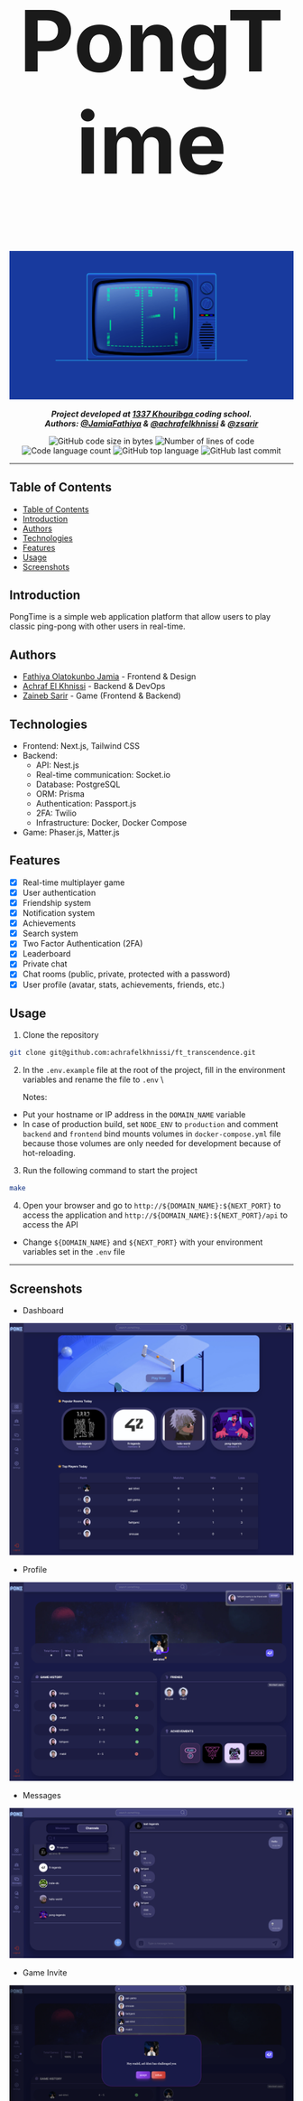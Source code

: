 <h1 align="center" style="font-size: 150px">PongTime</h1>

<p align="center">
<img src="./assets/pong-time.png" alt="How a server works" width="1000"/>
</p>

<p align="center">
	<b><i>Project developed at <a href="https://www.1337.ma/">1337 Khouribga </a> coding school.</i></b><br>
    <b><i>Authors: <a href="https://github.com/fathjami">@JamiaFathiya</a> & <a href="https://twitter.com/ashrafelkhnissi">@achrafelkhnissi</a> & <a href="https://github.com/zsarir23">@zsarir</a></i></b>
<!--
 <b><i>Grade: 125/100</i></b>
-->
</p>

<p align="center">
	<img alt="GitHub code size in bytes" src="https://img.shields.io/github/languages/code-size/achrafelkhnissi/ft_transcendence?color=blueviolet" />
	<img alt="Number of lines of code" src="https://img.shields.io/tokei/lines/github/achrafelkhnissi/ft_transcendence?color=blueviolet" />
	<img alt="Code language count" src="https://img.shields.io/github/languages/count/achrafelkhnissi/ft_transcendence?color=blue" />
	<img alt="GitHub top language" src="https://img.shields.io/github/languages/top/achrafelkhnissi/ft_transcendence?color=blue" />
	<img alt="GitHub last commit" src="https://img.shields.io/github/last-commit/achrafelkhnissi/ft_transcendence?color=brightgreen" />
</p>

---

## Table of Contents

- [Table of Contents](#table-of-contents)
- [Introduction](#introduction)
- [Authors](#authors)
- [Technologies](#technologies)
- [Features](#features)
- [Usage](#usage)
- [Screenshots](#screenshots)

## Introduction

PongTime is a simple web application platform that allow users to play classic ping-pong with other users in real-time.

## Authors

- [Fathiya Olatokunbo Jamia](https://github.com/fathjami) - Frontend & Design
- [Achraf El Khnissi](https://twitter.com/ashrafelkhnissi) - Backend & DevOps
- [Zaineb Sarir](https://github.com/zsarir23) - Game (Frontend & Backend)

## Technologies

- Frontend: Next.js, Tailwind CSS
- Backend:
  - API: Nest.js
  - Real-time communication: Socket.io
  - Database: PostgreSQL
  - ORM: Prisma
  - Authentication: Passport.js
  - 2FA: Twilio
  - Infrastructure: Docker, Docker Compose
- Game: Phaser.js, Matter.js

## Features

- [x] Real-time multiplayer game
- [x] User authentication
- [x] Friendship system
- [x] Notification system
- [x] Achievements
- [x] Search system
- [x] Two Factor Authentication (2FA)
- [x] Leaderboard
- [x] Private chat
- [x] Chat rooms (public, private, protected with a password)
- [x] User profile (avatar, stats, achievements, friends, etc.)

## Usage

1. Clone the repository

```sh
git clone git@github.com:achrafelkhnissi/ft_transcendence.git
```

2. In the `.env.example` file at the root of the project, fill in the environment variables and rename the file to `.env` \

   Notes:

- Put your hostname or IP address in the `DOMAIN_NAME` variable
- In case of production build, set `NODE_ENV` to `production` and comment `backend` and `frontend` bind mounts volumes in `docker-compose.yml` file because those volumes are only needed for development because of hot-reloading.

3. Run the following command to start the project

```sh
make
```

4. Open your browser and go to `http://${DOMAIN_NAME}:${NEXT_PORT}` to access the application and `http://${DOMAIN_NAME}:${NEXT_PORT}/api` to access the API

- Change `${DOMAIN_NAME}` and `${NEXT_PORT}` with your environment variables set in the `.env` file

---

## Screenshots

- Dashboard
<p align="center">
<img src="./assets/dashboard.png" alt="How a server works" width="1000"/>
</p>

- Profile
<p align="center">
<img src="./assets/profile.png" alt="How a server works" width="1000"/>
</p>

- Messages
<p align="center">
<img src="./assets/messages.png" alt="How a server works" width="1000"/>
</p>

- Game Invite
<p align="center">
<img src="./assets/game-invite.png" alt="How a server works" width="1000"/>
</p>

- Game
<p align="center">
<img src="./assets/match.png" alt="How a server works" width="1000"/>
</p>

- Game win
<p align="center">
<img src="./assets/match-win.png" alt="How a server works" width="1000"/>
</p>
